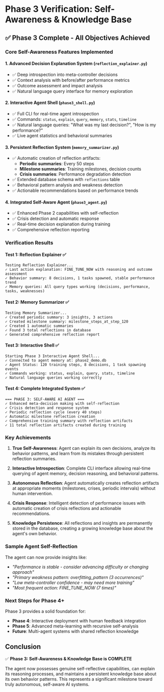 # Phase 3 Verification: Self-Awareness & Knowledge Base

## ✅ Phase 3 Complete - All Objectives Achieved

### Core Self-Awareness Features Implemented

#### 1. **Advanced Decision Explanation System** (`reflection_explainer.py`)
- ✅ Deep introspection into meta-controller decisions
- ✅ Context analysis with before/after performance metrics
- ✅ Outcome assessment and impact analysis
- ✅ Natural language query interface for memory exploration

#### 2. **Interactive Agent Shell** (`phase3_shell.py`) 
- ✅ Full CLI for real-time agent introspection
- ✅ Commands: `status`, `explain`, `query`, `memory`, `stats`, `timeline`
- ✅ Natural language queries: "What was my last decision?", "How is my performance?"
- ✅ Live agent statistics and behavioral summaries

#### 3. **Persistent Reflection System** (`memory_summarizer.py`)
- ✅ Automatic creation of reflection artifacts:
  - **Periodic summaries**: Every 50 steps
  - **Milestone summaries**: Training milestones, decision counts
  - **Crisis summaries**: Performance degradation detection
- ✅ Extended database schema with `reflections` table
- ✅ Behavioral pattern analysis and weakness detection
- ✅ Actionable recommendations based on performance trends

#### 4. **Integrated Self-Aware Agent** (`phase3_agent.py`)
- ✅ Enhanced Phase 2 capabilities with self-reflection
- ✅ Crisis detection and automatic response
- ✅ Real-time decision explanation during training
- ✅ Comprehensive reflection reporting

### Verification Results

#### Test 1: Reflection Explainer ✅
```
Testing Reflection Explainer...
✓ Last action explanation: FINE_TUNE_NOW with reasoning and outcome assessment
✓ Behavior summary: 8 decisions, 1 tasks spawned, stable performance trend
✓ Memory queries: All query types working (decisions, performance, tasks, weaknesses)
```

#### Test 2: Memory Summarizer ✅  
```
Testing Memory Summarizer...
✓ Created periodic summary: 3 insights, 3 actions
✓ Created milestone summary: milestone_steps_at_step_120
✓ Created 1 automatic summaries
✓ Found 3 total reflections in database
✓ Generated comprehensive reflection report
```

#### Test 3: Interactive Shell ✅
```
Starting Phase 3 Interactive Agent Shell...
✓ Connected to agent memory at: phase2_demo.db
✓ Agent Status: 120 training steps, 8 decisions, 1 task spawning events
✓ Commands working: status, explain, query, stats, timeline
✓ Natural language queries working correctly
```

#### Test 4: Complete Integrated System ✅
```
=== PHASE 3: SELF-AWARE AI AGENT ===
✓ Enhanced meta-decision making with self-reflection
✓ Crisis detection and response system
✓ Periodic reflection cycle (every 40 steps)
✓ Automatic milestone reflection creation
✓ Comprehensive training summary with reflection artifacts
✓ 11 total reflection artifacts created during training
```

### Key Achievements

1. **True Self-Awareness**: Agent can explain its own decisions, analyze its behavior patterns, and learn from its mistakes through persistent reflection summaries.

2. **Interactive Introspection**: Complete CLI interface allowing real-time querying of agent memory, decision reasoning, and behavioral patterns.

3. **Autonomous Reflection**: Agent automatically creates reflection artifacts at appropriate moments (milestones, crises, periodic intervals) without human intervention.

4. **Crisis Response**: Intelligent detection of performance issues with automatic creation of crisis reflections and actionable recommendations.

5. **Knowledge Persistence**: All reflections and insights are permanently stored in the database, creating a growing knowledge base about the agent's own behavior.

### Sample Agent Self-Reflection

The agent can now provide insights like:
- *"Performance is stable - consider advancing difficulty or changing approach"*
- *"Primary weakness pattern: overfitting_pattern (3 occurrences)"*  
- *"Low meta-controller confidence - may need more training"*
- *"Most frequent action: FINE_TUNE_NOW (7 times)"*

### Next Steps for Phase 4+

Phase 3 provides a solid foundation for:
- **Phase 4**: Interactive deployment with human feedback integration
- **Phase 5**: Advanced meta-learning with recursive self-analysis
- **Future**: Multi-agent systems with shared reflection knowledge

## Conclusion

✅ **Phase 3: Self-Awareness & Knowledge Base is COMPLETE**

The agent now possesses genuine self-reflective capabilities, can explain its reasoning processes, and maintains a persistent knowledge base about its own behavior patterns. This represents a significant milestone toward truly autonomous, self-aware AI systems.